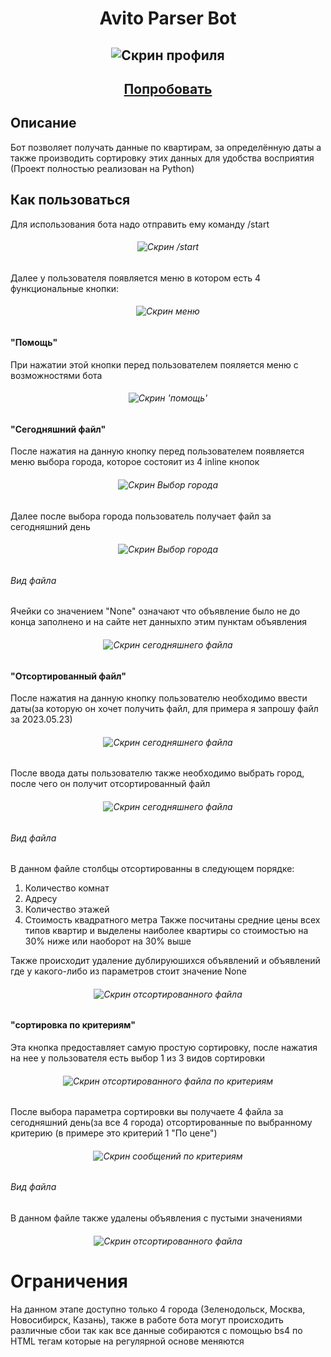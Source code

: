 <h1 align="center">Avito Parser Bot</h1>

<h2 align="center">
    <image src="image/Profile.png" alt="Скрин профиля">
</h2>
<h2 align="center"><a  href="https://web.telegram.org/k/#@AvitoNedvizhemostBot">Попробовать</a></h2>


## Описание

Бот позволяет получать данные по квартирам, за определённую даты а также производить сортировку этих данных для удобства восприятия (Проект полностью реализован на Python)

## Как пользоваться 

Для использования бота надо отправить ему команду /start

<h6 align="center">
    <image src="image/Start.png" alt="Скрин /start">
</h6>

Далее у пользователя появляется меню в котором есть 4 функциональные кнопки:
<h6 align="center">
    <image src="image/Menu.png" alt="Скрин меню">
</h6>

#### "Помощь"

При нажатии этой кнопки перед пользователем пояляется меню с возможностями бота
<h6 align="center">
    <image src="image/Help.png" alt="Скрин 'помощь'">
</h6>


#### "Сегодняшний файл"

После нажатия на данную кнопку перед пользователем появляется меню выбора города, которое состояит из 4 inline кнопок

<h6 align="center">
    <image src="image/city.png" alt="Скрин Выбор города">
</h6>

Далее после выбора города пользователь получает файл за сегодняшний день 

<h6 align="center">
    <image src="image/todayfile.png" alt="Скрин Выбор города">
</h6>

###### Вид файла

Ячейки со значением "None" означают что объявление было не до конца заполнено и на сайте нет данныхпо этим пунктам объявления

<h6 align="center">
    <image src="image/todayxlsx.png" alt="Скрин сегодняшнего файла">
</h6>

#### "Отсортированный файл"

После нажатия на данную кнопку пользователю необходимо ввести даты(за которую он хочет получить файл, для примера я запрошу файл за 2023.05.23)

<h6 align="center">
    <image src="image/Datefile.png" alt="Скрин сегодняшнего файла">
</h6>

После ввода даты пользователю также необходимо выбрать город, после чего он получит отсортированный файл
<h6 align="center">
    <image src="image/datecity.png" alt="Скрин сегодняшнего файла">
</h6>


###### Вид файла

В данном файле столбцы отсортированны в следующем порядке:
1) Количество комнат
2) Адресу
3) Количество этажей
4) Стоимость квадратного метра
Также посчитаны средние цены всех типов квартир и выделены наиболее квартиры со стоимостью на 30% ниже или наоборот на 30% выше


Также происходит удаление дублируюшихся объявлений и объявлений где у какого-либо из параметров стоит значение None
<h6 align="center">
    <image src="image/sortfile.png" alt="Скрин отсортированного файла">
</h6>




#### "сортировка по критериям"

Эта кнопка предоставляет самую простую сортировку, после нажатия на нее у пользователя есть выбор 1 из 3 видов сортировки

<h6 align="center">
    <image src="image/sortsettings.png" alt="Скрин отсортированного файла по критериям">
</h6>


После выбора параметра сортировки вы получаете 4 файла за сегодняшний день(за все 4 города) отсортированные по выбранному критерию (в примере это критерий 1 "По цене")


<h6 align="center">
    <image src="image/resultsettings.png" alt="Скрин сообщений по критериям">
</h6>


###### Вид файла

В данном файле также удалены объявления с пустыми значениями


<h6 align="center">
    <image src="image/settingsfile.png" alt="Скрин отсортированного файла">
</h6>







# Ограничения

На данном этапе доступно только 4 города (Зеленодольск, Москва, Новосибирск, Казань), также в работе бота могут происходить различные сбои так как все данные собираются с помощью bs4 по HTML тегам которые на регулярной основе меняются

